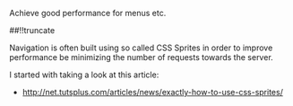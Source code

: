 Achieve good performance for menus etc.

[meta:author]: <> (Jonas Colmsjo)
[meta:title]: <> (CSS sprites)
[meta:date]: <> (2012-08-29)
[meta:nested:key]: <> (Metadata value)

##!!truncate


Navigation is often built using so called CSS Sprites in order to improve performance be minimizing the number of requests towards the server.

I started with taking a look at this article:
 * http://net.tutsplus.com/articles/news/exactly-how-to-use-css-sprites/


